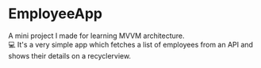 # EmployeeApp

A mini project I made for learning MVVM architecture. </br> :computer:
It's a very simple app which fetches a list of employees from an API and shows their details on a recyclerview.
